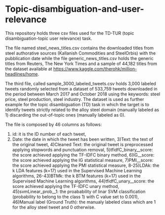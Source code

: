 # Topic-disambiguation-and-user-relevance
This repository holds three csv files used for the TD-TUR (topic disambiguation-topic user relevance) task. 

The file named steel_news_titles.csv contains the downloaded titles from steel authorative sources (Kallanish Commodities and SteelOrbis) with the pubblication date while the file generic_news_titles.csv holds the generic titles from Reuters, The New York Times and a sample of 44,182 titles from the dataset available at https://www.kaggle.com/therohk/million-headlines/home. 

The third file, called sample_3000_labeled_tweets.csv holds 3,000 labeled tweets randomly selected from a dataset of 533,759 tweets downloaded in the period between March 2017 and October 2018 using the keywords: steel price, steel production, steel industry. The dataset is used as further example for the topic disambiguation (TD) task in which the target is to identify tweets strictly related to the alloy steel domain (manually labeled as 1) discarding the out-of-topic ones (manually labeled as 0). 

The file is composed by 46 columns as follows:
1) id: it is the ID number of each tweet,
2) Date: the date in which the tweet has been written,
3)Text: the text of the original tweet,
4)Cleaned Text: the original tweet is preprocessed applying stopwords and punctuation removal,
5)tfidfC_binary__score: the score achieved applying the TF-IDFC binary method,
6)IG__score: the score achieved applying the IG statistical measure,
7)PMI__score: the score achieved applying the PMI statistical measure,
8-25)LDAk: the k LDA features (k=17) used in the Supervised Machine Learning algorithms,
26-43)BTMk: the k BTM features (k=17) used in the Supervised Machine Learning algorithms,
44)tfidfC_unary__score: the score achieved applying the TF-IDFC unary method,
45)svmLinear_prob__1: the proabability of linar SVM classification (probability to belong to the class 1) with C value set to 0.001),
46)Manual label (Ground Truth): the manualy labeled class which are 1 for the alloy steel tweet and 0 otherwise.
